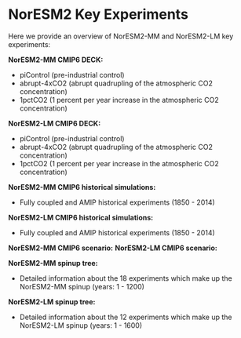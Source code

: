 # NorESM2 Key Experiments

Here we provide an overview of NorESM2-MM and NorESM2-LM key experiments:

**NorESM2-MM CMIP6 DECK:**
- piControl (pre-industrial control)
- abrupt-4xCO2 (abrupt quadrupling of the atmospheric CO2 concentration)
- 1pctCO2 (1 percent per year increase in the atmospheric CO2 concentration)

**NorESM2-LM CMIP6 DECK:** 
- piControl (pre-industrial control)
- abrupt-4xCO2 (abrupt quadrupling of the atmospheric CO2 concentration)
- 1pctCO2 (1 percent per year increase in the atmospheric CO2 concentration)


**NorESM2-MM CMIP6 historical simulations:**
- Fully coupled and AMIP historical experiments (1850 - 2014)

**NorESM2-LM CMIP6 historical simulations:**
- Fully coupled and AMIP historical experiments (1850 - 2014)

**NorESM2-MM CMIP6 scenario:**
**NorESM2-LM CMIP6 scenario:** 

**NorESM2-MM spinup tree:**
- Detailed information about the 18 experiments which make up the NorESM2-MM spinup (years: 1 - 1200)

**NorESM2-LM spinup tree:** 
- Detailed information about the 12 experiments which make up the NorESM2-LM spinup (years: 1 - 1600)
